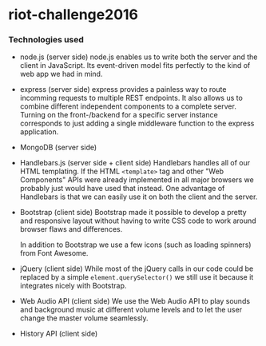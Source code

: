 
# riot-challenge2016

### Technologies used

* node.js (server side)
	node.js enables us to write both the server and the client in JavaScript.
	Its event-driven model fits perfectly to the kind of web app we had in mind.

* express (server side)
	express provides a painless way to route incomming requests to multiple REST endpoints.
	It also allows us to combine different independent components to a complete server.
	Turning on the front-/backend for a specific server instance
	corresponds to just adding a single middleware function to the express application.

* MongoDB (server side)

* Handlebars.js (server side + client side)
	Handlebars handles all of our HTML templating. If the HTML `<template>` tag
	and other "Web Components" APIs were already implemented in all major browsers
	we probably just would have used that instead. One advantage of Handlebars
	is that we can easily use it on both the client and the server.

* Bootstrap (client side)
	Bootstrap made it possible to develop a pretty and responsive layout
	without having to write CSS code to work around browser flaws
	and differences.

	In addition to Bootstrap we use a few icons (such as loading spinners) from Font Awesome.

* jQuery (client side)
	While most of the jQuery calls in our code could be replaced by a simple
	`element.querySelector()` we still use it because it integrates nicely
	with Bootstrap.

* Web Audio API (client side)
	We use the Web Audio API to play sounds and background music at different
	volume levels and to let the user change the master volume seamlessly.

* History API (client side)

